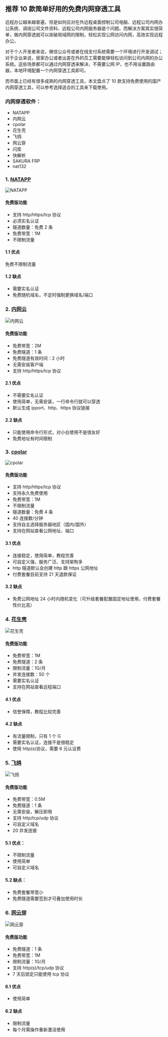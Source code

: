 ## 推荐 10 款简单好用的免费内网穿透工具

远程办公越来越普遍，但是如何应对在外远程桌面控制公司电脑、远程公司内网办公系统、调阅公司文件资料、远程公司内网服务器是个问题。而解决方案其实很简单，做内网穿透就可以突破局域网的限制，轻松实现公网访问内网，高效实现远程办公。

对于个人开发者来说，微信公众号或者在线支付系统需要一个环境进行开发调试；对于企业来说，居家办公或者出差在外的员工需要能够轻松访问到公司内网的办公系统。这些场景都可以通过内网穿透来解决，不需要公网 IP，也不用设置路由器，本地环境配置一个内网穿透工具即可。

而市面上已经有很多成熟的内网穿透工具，本文盘点了 10 款支持免费使用的国产内网穿透工具，可以参考选择适合的工具来下载使用。

### 内网穿透软件：

- NATAPP
- 内网云
- cpolar
- 花生壳
- 飞鸽
- 网云穿
- 闪库
- 快解析
- SAKURA FRP
- nat132

### 1. [NATAPP](https://natapp.cn/)

![NATAPP](./img/1672825330444.png)

#### 免费版功能

- 支持 http/https/tcp 协议
- 必须实名认证
- 隧道数量：免费 2 条
- 免费带宽：1M
- 不限制流量

#### 1.1 优点

免费不限制流量

#### 1.2 缺点

- 需要实名认证
- 免费随机域名，不定时强制更换域名/端口

### 2. [内网云](https://www.neiwangyun.net/)

![内网云](./img/1672825533208.png)

#### 免费版功能

- 免费带宽：2M
- 免费隧道：1 条
- 免费隧道有效时间：2 小时
- 无需安装客户端
- 支持 http/https/tcp 协议

#### 2.1 优点

- 不需要实名认证
- 使用简单，无需安装，一行命令行就可以穿透
- 默认生成 ipport、http、https 协议链接

#### 2.2 缺点

- 只能使用命令行形式，对小白使用不是很友好
- 免费地址有时间限制

### 3. [cpolar](https://www.cpolar.com/)

![cpolar](./img/1672825676976.png)

#### 免费版功能

- 支持 http/https/tcp 协议
- 支持永久免费使用
- 免费带宽：1M
- 不限制流量
- 隧道数量：免费 4 条
- 40 连接数/分钟
- 支持自主选择服务器地区（国内/国外）
- 支持在网站查看公网地址、端口

#### 3.1 优点

- 连接稳定，使用简单，教程完善
- 可自定义强，服务广泛、支持架构多
- http 隧道默认会创建 http 跟 https 公网地址
- 付费套餐目前支持 21 天退款保证

#### 3.2 缺点

- 免费公网地址 24 小时内随机变化（可升级套餐配置固定地址使用，付费套餐性价比高）

### 4. [花生壳](https://hsk.oray.com/)

![花生壳](./img/1672825817649.png)

#### 免费版功能

- 免费带宽：1M
- 免费隧道：2 条
- 限制流量：1G/月
- 并发连接数：50 个
- 需要实名认证
- 支持在网站查看远程端口

#### 4.1 优点

- 信誉保障，教程比较完善

#### 4.2 缺点

- 有流量限制，只有 1 个 G
- 需要实名认证，连接不是很稳定
- 使用 http(s)协议，需要 6 元认证费

### 5. [飞鸽](https://www.fgnwct.com/index.html)

![飞鸽](./img/1672825930061.png)

#### 免费版功能

- 免费带宽：0.5M
- 免费隧道：1 条
- 无需安装，解压即用
- 支持 http/tcp/udp 协议
- 可自定义域名
- 20 并发连接

#### 5.1 优点：

- 不限制流量
- 使用简单
- 可自定义域名

#### 5.2 缺点：

- 免费套餐带宽小
- 免费隧道需要签到才可叠加使用时长

### 6. [网云穿](https://www.xiaomy.net/)

![网云穿](./img/1672826108804.png)

#### 免费版功能

- 免费隧道：1 条
- 免费带宽：1M
- 限制流量：1G/月
- 支持 http(s)/tcp/udp 协议
- 7 天后锁定只能使用 tcp 协议

#### 6.1 优点

- 使用简单

#### 6.2 缺点

- 限制流量
- 每个月需操作重新激活使用
